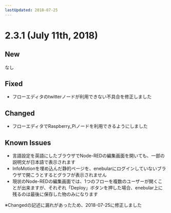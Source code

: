 ```yaml
---
lastUpdated: 2018-07-25
---
```


# 2.3.1 (July 11th, 2018)

## New

なし

## Fixed

- フローエディタのtwitterノードが利用できない不具合を修正しました

## Changed

- フローエディタでRaspberry_Piノードを利用できるようにしました

## Known Issues

* 言語設定を英語にしたブラウザでNode-REDの編集画面を開いても、一部の説明文が日本語で表示されます
* InfoMotionを埋め込んだ静的ページを、enebularにログインしていないブラウザで開こうとするとグラフが表示されません
* 現状のNode-REDの編集画面では、1つのフローを複数のユーザーが開くことが出来ますが、それぞれ「Deploy」ボタンを押した場合、enebular上に残るのは最後に保存した物のみになります

※Changedの記述に漏れがあったため、2018-07-25に修正しました